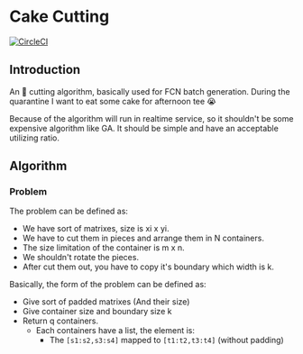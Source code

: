 # Cake Cutting

[![CircleCI](https://circleci.com/gh/TsingJyujing/cake-cutting.svg?style=svg)](https://circleci.com/gh/TsingJyujing/cake-cutting)

## Introduction

An 🍰 cutting algorithm, basically used for FCN batch generation. 
During the quarantine I want to eat some cake for afternoon tee 😭

Because of the algorithm will run in realtime service, so it shouldn't be some expensive algorithm like GA.
It should be simple and have an acceptable utilizing ratio.

## Algorithm 

### Problem
The problem can be defined as: 

- We have sort of matrixes, size is xi x yi.
- We have to cut them in pieces and arrange them in N containers. 
- The size limitation of the container is m x n. 
- We shouldn't rotate the pieces. 
- After cut them out, you have to copy it's boundary which width is k.

Basically, the form of the problem can be defined as:

- Give sort of padded matrixes (And their size)
- Give container size and boundary size k
- Return q containers.
    - Each containers have a list, the element is:
        - The `[s1:s2,s3:s4]` mapped to `[t1:t2,t3:t4]` (without padding)